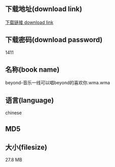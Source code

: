 ## 下载地址(download link)
[下载链接 download link](https://voluble-croquembouche-d321dc.netlify.app/?s=beyond-%E9%9F%B3%E4%B9%90%E4%B8%80%E7%BA%BF%E5%8F%AF%E4%BB%A5%E5%94%B1beyond%E7%9A%84%E5%96%9C%E6%AC%A2%E4%BD%A0.wma)

## 下载密码(download password)
1411

## 名称(book name)
beyond-音乐一线可以唱beyond的喜欢你.wma.wma

## 语言(language)
chinese

## MD5


## 大小(filesize)
27.8 MB
